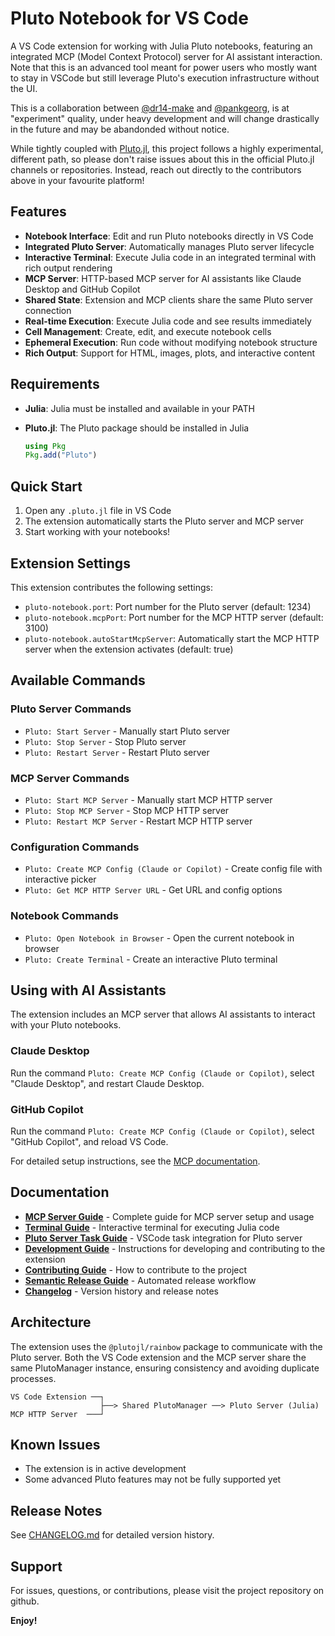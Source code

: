 # Pluto Notebook for VS Code

A VS Code extension for working with Julia Pluto notebooks, featuring an integrated MCP (Model Context Protocol) server for AI assistant interaction.
Note that this is an advanced tool meant for power users who mostly want to stay in VSCode but still leverage Pluto's execution infrastructure without the UI.

This is a collaboration between [@dr14-make](https://github.com/dr14-make) and [@pankgeorg](https://github.com/pankgeorg), is at "experiment" quality, under heavy development and will change drastically in the future and may be abandonded without notice.

While tightly coupled with [Pluto.jl](https://github.com/fonsp/Pluto.jl), this project follows a highly experimental, different path,
so please don't raise issues about this in the official Pluto.jl channels or repositories. Instead, reach out directly to the contributors above in your favourite platform!

## Features

- **Notebook Interface**: Edit and run Pluto notebooks directly in VS Code
- **Integrated Pluto Server**: Automatically manages Pluto server lifecycle
- **Interactive Terminal**: Execute Julia code in an integrated terminal with rich output rendering
- **MCP Server**: HTTP-based MCP server for AI assistants like Claude Desktop and GitHub Copilot
- **Shared State**: Extension and MCP clients share the same Pluto server connection
- **Real-time Execution**: Execute Julia code and see results immediately
- **Cell Management**: Create, edit, and execute notebook cells
- **Ephemeral Execution**: Run code without modifying notebook structure
- **Rich Output**: Support for HTML, images, plots, and interactive content

## Requirements

- **Julia**: Julia must be installed and available in your PATH
- **Pluto.jl**: The Pluto package should be installed in Julia

  ```julia
  using Pkg
  Pkg.add("Pluto")
  ```

## Quick Start

1. Open any `.pluto.jl` file in VS Code
2. The extension automatically starts the Pluto server and MCP server
3. Start working with your notebooks!

## Extension Settings

This extension contributes the following settings:

- `pluto-notebook.port`: Port number for the Pluto server (default: 1234)
- `pluto-notebook.mcpPort`: Port number for the MCP HTTP server (default: 3100)
- `pluto-notebook.autoStartMcpServer`: Automatically start the MCP HTTP server when the extension activates (default: true)

## Available Commands

### Pluto Server Commands

- `Pluto: Start Server` - Manually start Pluto server
- `Pluto: Stop Server` - Stop Pluto server
- `Pluto: Restart Server` - Restart Pluto server

### MCP Server Commands

- `Pluto: Start MCP Server` - Manually start MCP HTTP server
- `Pluto: Stop MCP Server` - Stop MCP HTTP server
- `Pluto: Restart MCP Server` - Restart MCP HTTP server

### Configuration Commands

- `Pluto: Create MCP Config (Claude or Copilot)` - Create config file with interactive picker
- `Pluto: Get MCP HTTP Server URL` - Get URL and config options

### Notebook Commands

- `Pluto: Open Notebook in Browser` - Open the current notebook in browser
- `Pluto: Create Terminal` - Create an interactive Pluto terminal

## Using with AI Assistants

The extension includes an MCP server that allows AI assistants to interact with your Pluto notebooks.

### Claude Desktop

Run the command `Pluto: Create MCP Config (Claude or Copilot)`, select "Claude Desktop", and restart Claude Desktop.

### GitHub Copilot

Run the command `Pluto: Create MCP Config (Claude or Copilot)`, select "GitHub Copilot", and reload VS Code.

For detailed setup instructions, see the [MCP documentation](docs/MCP.md).

## Documentation

- **[MCP Server Guide](docs/MCP.md)** - Complete guide for MCP server setup and usage
- **[Terminal Guide](docs/TERMINAL.md)** - Interactive terminal for executing Julia code
- **[Pluto Server Task Guide](docs/PLUTO-SERVER-TASK.md)** - VSCode task integration for Pluto server
- **[Development Guide](CLAUDE.md)** - Instructions for developing and contributing to the extension
- **[Contributing Guide](docs/CONTRIBUTING.md)** - How to contribute to the project
- **[Semantic Release Guide](docs/SEMANTIC_RELEASE.md)** - Automated release workflow
- **[Changelog](CHANGELOG.md)** - Version history and release notes

## Architecture

The extension uses the `@plutojl/rainbow` package to communicate with the Pluto server. Both the VS Code extension and the MCP server share the same PlutoManager instance, ensuring consistency and avoiding duplicate processes.

```
VS Code Extension ──┐
                    ├──> Shared PlutoManager ──> Pluto Server (Julia)
MCP HTTP Server  ───┘
```

## Known Issues

- The extension is in active development
- Some advanced Pluto features may not be fully supported yet

## Release Notes

See [CHANGELOG.md](CHANGELOG.md) for detailed version history.

## Support

For issues, questions, or contributions, please visit the project repository on github.

**Enjoy!**

